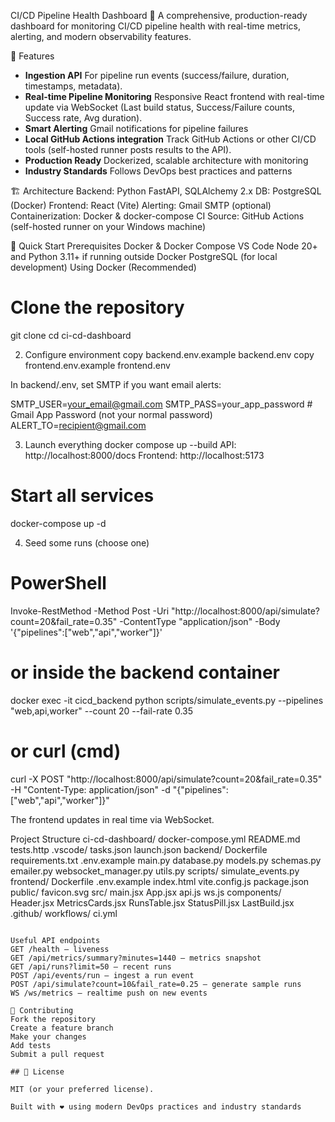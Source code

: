 CI/CD Pipeline Health Dashboard 🚀
A comprehensive, production-ready dashboard for monitoring CI/CD pipeline health with real-time metrics, alerting, and modern observability features.

🌟 Features
- **Ingestion API**  For pipeline run events (success/failure, duration, timestamps, metadata).
- **Real-time Pipeline Monitoring** Responsive React frontend with real-time update via WebSocket (Last build status, Success/Failure counts, Success rate, Avg duration).
- **Smart Alerting** Gmail notifications for pipeline failures
- **Local GitHub Actions integration**  Track GitHub Actions or other CI/CD tools (self-hosted runner posts results to the API).
- **Production Ready** Dockerized, scalable architecture with monitoring
- **Industry Standards** Follows DevOps best practices and patterns

🏗️ Architecture
Backend: Python FastAPI, SQLAlchemy 2.x
DB: PostgreSQL (Docker)
Frontend: React (Vite)
Alerting: Gmail SMTP (optional)
Containerization: Docker & docker-compose
CI Source: GitHub Actions (self-hosted runner on your Windows machine)

🚀 Quick Start
Prerequisites
Docker & Docker Compose
VS Code
Node 20+ and Python 3.11+ if running outside Docker
PostgreSQL (for local development)
Using Docker (Recommended)
# Clone the repository
git clone <your-repo-url>
cd ci-cd-dashboard

2) Configure environment
copy backend\.env.example backend\.env
copy frontend\.env.example frontend\.env

In backend/.env, set SMTP if you want email alerts:

SMTP_USER=your_email@gmail.com
SMTP_PASS=your_app_password   # Gmail App Password (not your normal password)
ALERT_TO=recipient@gmail.com

3) Launch everything
docker compose up --build
API: http://localhost:8000/docs
Frontend: http://localhost:5173

# Start all services
docker-compose up -d

4) Seed some runs (choose one)
# PowerShell
Invoke-RestMethod -Method Post -Uri "http://localhost:8000/api/simulate?count=20&fail_rate=0.35" -ContentType "application/json" -Body '{"pipelines":["web","api","worker"]}'

# or inside the backend container
docker exec -it cicd_backend python scripts/simulate_events.py --pipelines "web,api,worker" --count 20 --fail-rate 0.35

# or curl (cmd)
curl -X POST "http://localhost:8000/api/simulate?count=20&fail_rate=0.35" -H "Content-Type: application/json" -d "{"pipelines":["web","api","worker"]}"

The frontend updates in real time via WebSocket.

Project Structure
ci-cd-dashboard/
  docker-compose.yml
  README.md
  tests.http
  .vscode/
    tasks.json
    launch.json
  backend/
    Dockerfile
    requirements.txt
    .env.example
    main.py
    database.py
    models.py
    schemas.py
    emailer.py
    websocket_manager.py
    utils.py
    scripts/
      simulate_events.py
  frontend/
    Dockerfile
    .env.example
    index.html
    vite.config.js
    package.json
    public/
      favicon.svg
    src/
      main.jsx
      App.jsx
      api.js
      ws.js
      components/
        Header.jsx
        MetricsCards.jsx
        RunsTable.jsx
        StatusPill.jsx
        LastBuild.jsx
  .github/
    workflows/
      ci.yml
```

Useful API endpoints
GET /health – liveness
GET /api/metrics/summary?minutes=1440 – metrics snapshot
GET /api/runs?limit=50 – recent runs
POST /api/events/run – ingest a run event
POST /api/simulate?count=10&fail_rate=0.25 – generate sample runs
WS /ws/metrics – realtime push on new events

🤝 Contributing
Fork the repository
Create a feature branch
Make your changes
Add tests
Submit a pull request

## 📄 License

MIT (or your preferred license).

Built with ❤️ using modern DevOps practices and industry standards